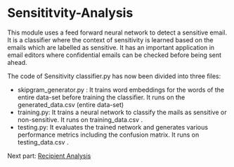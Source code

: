 # Sensititvity-Analysis
This module uses a feed forward neural network to detect a sensitive email. It is a classifier where the context of sensitivity is learned based on the emails which are labelled as sensitive. It has an important application in email editors where confidential emails can be checked before being sent ahead.

The code of Sensitivity classifier.py has now been divided into three files:
- skipgram_generator.py : It trains word embeddings for the words of the entire data-set before training the classifier. It runs on the generated_data.csv (entire data-set)
- training.py: It trains a neural network to classify the mails as sensitive or non-sensitive. It runs on training_data.csv .
- testing.py: It evaluates the trained network and generates various performance metrics including the confusion matrix. It runs on testing_data.csv .


Next part: [Recipient Analysis](https://github.com/rajshrivastava/Recipient-Analysis)
